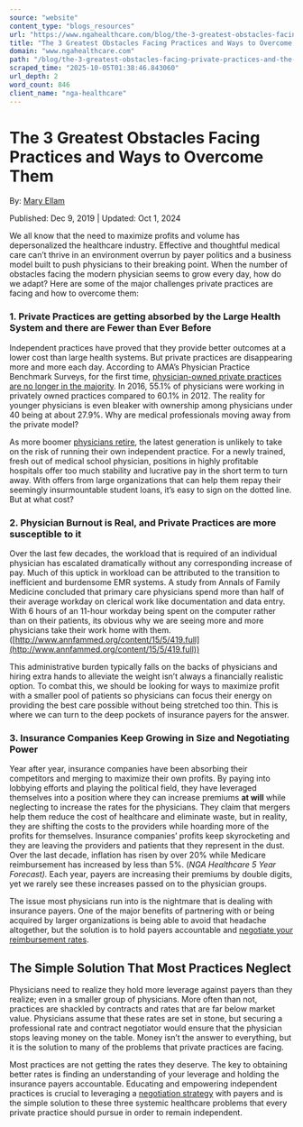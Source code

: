 ```yaml
---
source: "website"
content_type: "blogs_resources"
url: "https://www.ngahealthcare.com/blog/the-3-greatest-obstacles-facing-private-practices-and-the-simplest-way-to-overcome-them"
title: "The 3 Greatest Obstacles Facing Practices and Ways to Overcome Them"
domain: "www.ngahealthcare.com"
path: "/blog/the-3-greatest-obstacles-facing-private-practices-and-the-simplest-way-to-overcome-them"
scraped_time: "2025-10-05T01:38:46.843060"
url_depth: 2
word_count: 846
client_name: "nga-healthcare"
---
```


# The 3 Greatest Obstacles Facing Practices and Ways to Overcome Them

By: [Mary Ellam](https://www.ngahealthcare.com/blog/author/mary-ellam)

Published: Dec 9, 2019 | Updated: Oct 1, 2024

We all know that the need to maximize profits and volume has depersonalized the healthcare industry. Effective and thoughtful medical care can’t thrive in an environment overrun by payer politics and a business model built to push physicians to their breaking point. When the number of obstacles facing the modern physician seems to grow every day, how do we adapt? Here are some of the major challenges private practices are facing and how to overcome them:

### 1. Private Practices are getting absorbed by the Large Health System and there are Fewer than Ever Before

Independent practices have proved that they provide better outcomes at a lower cost than large health systems. But private practices are disappearing more and more each day. According to AMA’s Physician Practice Benchmark Surveys, for the first time, [physician-owned private practices are no longer in the majority](https://www.ama-assn.org/about/research/first-time-physician-practice-owners-are-not-majority). In 2016, 55.1% of physicians were working in privately owned practices compared to 60.1% in 2012. The reality for younger physicians is even bleaker with ownership among physicians under 40 being at about 27.9%. Why are medical professionals moving away from the private model?

As more boomer [physicians retire](/blog/5-ways-to-early-retirement-from-your-medical-practice), the latest generation is unlikely to take on the risk of running their own independent practice. For a newly trained, fresh out of medical school physician, positions in highly profitable hospitals offer too much stability and lucrative pay in the short term to turn away. With offers from large organizations that can help them repay their seemingly insurmountable student loans, it’s easy to sign on the dotted line. But at what cost?

### 2. Physician Burnout is Real, and Private Practices are more susceptible to it

Over the last few decades, the workload that is required of an individual physician has escalated dramatically without any corresponding increase of pay. Much of this uptick in workload can be attributed to the transition to inefficient and burdensome EMR systems. A study from Annals of Family Medicine concluded that primary care physicians spend more than half of their average workday on clerical work like documentation and data entry. With 6 hours of an 11-hour workday being spent on the computer rather than on their patients, its obvious why we are seeing more and more physicians take their work home with them. ([http://www.annfammed.org/content/15/5/419.full](http://www.annfammed.org/content/15/5/419.full))

This administrative burden typically falls on the backs of physicians and hiring extra hands to alleviate the weight isn’t always a financially realistic option. To combat this, we should be looking for ways to maximize profit with a smaller pool of patients so physicians can focus their energy on providing the best care possible without being stretched too thin. This is where we can turn to the deep pockets of insurance payers for the answer.

### 3. Insurance Companies Keep Growing in Size and Negotiating Power

Year after year, insurance companies have been absorbing their competitors and merging to maximize their own profits. By paying into lobbying efforts and playing the political field, they have leveraged themselves into a position where they can increase premiums **at will** while neglecting to increase the rates for the physicians. They claim that mergers help them reduce the cost of healthcare and eliminate waste, but in reality, they are shifting the costs to the providers while hoarding more of the profits for themselves. Insurance companies’ profits keep skyrocketing and they are leaving the providers and patients that they represent in the dust. Over the last decade, inflation has risen by over 20% while Medicare reimbursement has increased by less than 5%. (_NGA Healthcare 5 Year Forecast)._ Each year, payers are increasing their premiums by double digits, yet we rarely see these increases passed on to the physician groups.

The issue most physicians run into is the nightmare that is dealing with insurance payers. One of the major benefits of partnering with or being acquired by larger organizations is being able to avoid that headache altogether, but the solution is to hold payers accountable and [negotiate your reimbursement rates](/negotiation-services).

## The Simple Solution That Most Practices Neglect

Physicians need to realize they hold more leverage against payers than they realize; even in a smaller group of physicians. More often than not, practices are shackled by contracts and rates that are far below market value. Physicians assume that these rates are set in stone, but securing a professional rate and contract negotiator would ensure that the physician stops leaving money on the table. Money isn’t the answer to everything, but it is the solution to many of the problems that private practices are facing.

Most practices are not getting the rates they deserve. The key to obtaining better rates is finding an understanding of your leverage and holding the insurance payers accountable. Educating and empowering independent practices is crucial to leveraging a [negotiation strategy](/blog/4-strategies-to-win-your-payer-negotiations) with payers and is the simple solution to these three systemic healthcare problems that every private practice should pursue in order to remain independent.